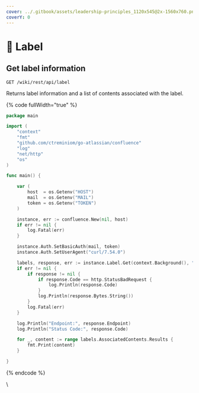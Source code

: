 ```yaml
---
cover: ../.gitbook/assets/leadership-principles_1120x545@2x-1560x760.png
coverY: 0
---
```


# 🔰 Label

## Get label information

`GET /wiki/rest/api/label`

Returns label information and a list of contents associated with the label.

{% code fullWidth="true" %}
```go
package main

import (
	"context"
	"fmt"
	"github.com/ctreminiom/go-atlassian/confluence"
	"log"
	"net/http"
	"os"
)

func main() {

	var (
		host  = os.Getenv("HOST")
		mail  = os.Getenv("MAIL")
		token = os.Getenv("TOKEN")
	)

	instance, err := confluence.New(nil, host)
	if err != nil {
		log.Fatal(err)
	}

	instance.Auth.SetBasicAuth(mail, token)
	instance.Auth.SetUserAgent("curl/7.54.0")

	labels, response, err := instance.Label.Get(context.Background(), "test", "page", 0, 50)
	if err != nil {
		if response != nil {
			if response.Code == http.StatusBadRequest {
				log.Println(response.Code)
			}
			log.Println(response.Bytes.String())
		}
		log.Fatal(err)
	}

	log.Println("Endpoint:", response.Endpoint)
	log.Println("Status Code:", response.Code)

	for _, content := range labels.AssociatedContents.Results {
		fmt.Print(content)
	}

}
```
{% endcode %}

\
